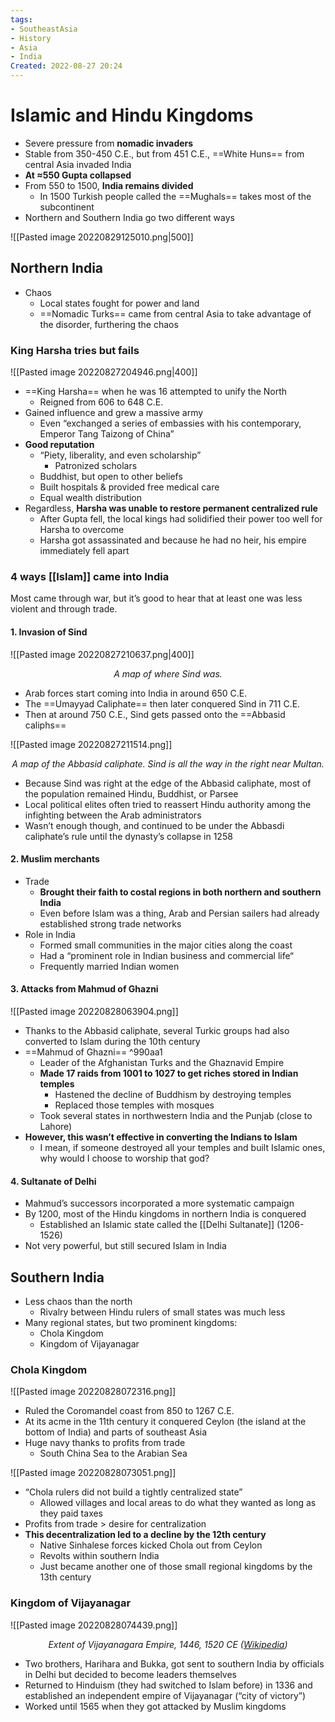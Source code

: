 ```yaml
---
tags:
- SoutheastAsia
- History
- Asia
- India
Created: 2022-08-27 20:24  
---
```

# Islamic and Hindu Kingdoms 
- Severe pressure from **nomadic invaders**
- Stable from 350-450 C.E., but from 451 C.E., ==White Huns== from central Asia invaded India 
- **At ≈550 Gupta collapsed**
- From 550 to 1500, **India remains divided**
	- In 1500 Turkish people called the ==Mughals== takes most of the subcontinent 
- Northern and Southern India go two different ways 

![[Pasted image 20220829125010.png|500]]

## Northern India 
- Chaos 
	- Local states fought for power and land
	- ==Nomadic Turks== came from central Asia to take advantage of the disorder, furthering the chaos 

### King Harsha tries but fails 
<span class='centerImg'> ![[Pasted image 20220827204946.png|400]] </span>

- ==King Harsha== when he was 16 attempted to unify the North 
	- Reigned from 606 to 648 C.E.
- Gained influence and grew a massive army 
	- Even “exchanged a series of embassies with his contemporary, Emperor Tang Taizong of China”
- **Good reputation** 
	- “Piety, liberality, and even scholarship”
		- Patronized scholars 
	- Buddhist, but open to other beliefs 
	- Built hospitals & provided free medical care 
	- Equal wealth distribution 
- Regardless, **Harsha was unable to restore permanent centralized rule**
	- After Gupta fell, the local kings had solidified their power too well for Harsha to overcome 
	- Harsha got assassinated and because he had no heir, his empire immediately fell apart 

### 4 ways [[Islam]] came into India 
Most came through war, but it’s good to hear that at least one was less violent and through trade. 

#### 1. Invasion of Sind 
<span class='centerImg'> ![[Pasted image 20220827210637.png|400]] </span>
<center> <i>A map of where Sind was.</i></center>

- Arab forces start coming into India in around 650 C.E.
- The ==Umayyad Caliphate== then later conquered Sind in 711 C.E. 
- Then at around 750 C.E., Sind gets passed onto the ==Abbasid caliphs== 

![[Pasted image 20220827211514.png]]
<center> <i>A map of the Abbasid caliphate. Sind is all the way in the right near Multan. </i></center>

- Because Sind was right at the edge of the Abbasid caliphate, most of the population remained Hindu, Buddhist, or Parsee 
- Local political elites often tried to reassert Hindu authority among the infighting between the Arab administrators 
- Wasn’t enough though, and continued to be under the Abbasdi caliphate’s rule until the dynasty’s collapse in 1258 

#### 2. Muslim merchants 
- Trade 
	- **Brought their faith to costal regions in both northern and southern India** 
	- Even before Islam was a thing, Arab and Persian sailers had already established strong trade networks 
- Role in India 
	- Formed small communities in the major cities along the coast 
	- Had a “prominent role in Indian business and commercial life“
	- Frequently married Indian women 

#### 3. Attacks from Mahmud of Ghazni 

![[Pasted image 20220828063904.png]]

- Thanks to the Abbasid caliphate, several Turkic groups had also converted to Islam during the 10th century 
- ==Mahmud of Ghazni==  ^990aa1
	- Leader of the Afghanistan Turks and the Ghaznavid Empire 
	- **Made 17 raids from 1001 to 1027 to get riches stored in Indian temples** 
		- Hastened the decline of Buddhism by destroying temples 
		- Replaced those temples with mosques 
	- Took several states in northwestern India and the Punjab (close to Lahore)
- **However, this wasn’t effective in converting the Indians to Islam** 
	- I mean, if someone destroyed all your temples and built Islamic ones, why would I choose to worship that god? 

#### 4. Sultanate of Delhi
- Mahmud’s successors incorporated a more systematic campaign 
- By 1200, most of the Hindu kingdoms in northern India is conquered
	- Established an Islamic state called the [[Delhi Sultanate]] (1206-1526) 
- Not very powerful, but still secured Islam in India 

## Southern India 
- Less chaos than the north 
	- Rivalry between Hindu rulers of small states was much less 
- Many regional states, but two prominent kingdoms: 
	- Chola Kingdom 
	- Kingdom of Vijayanagar 

### Chola Kingdom 
![[Pasted image 20220828072316.png]]

- Ruled the Coromandel coast from 850 to 1267 C.E.
- At its acme in the 11th century it conquered Ceylon (the island at the bottom of India) and parts of southeast Asia 
- Huge navy thanks to profits from trade 
	- South China Sea to the Arabian Sea 

![[Pasted image 20220828073051.png]]

- “Chola rulers did not build a tightly centralized state”
	- Allowed villages and local areas to do what they wanted as long as they paid taxes 
- Profits from trade > desire for centralization 
- **This decentralization led to a decline by the 12th century** 
	- Native Sinhalese forces kicked Chola out from Ceylon 
	- Revolts within southern India 
	- Just became another one of those small regional kingdoms by the 13th century 

### Kingdom of Vijayanagar  

<span class='centerImg'> ![[Pasted image 20220828074439.png]] </span>
<center> <i>Extent of Vijayanagara Empire, 1446, 1520 CE (<a href="https://en.wikipedia.org/wiki/Vijayanagara_Empire">Wikipedia</a>) </i></center>

- Two brothers, Harihara and Bukka, got sent to southern India by officials in Delhi but decided to become leaders themselves 
- Returned to Hinduism (they had switched to Islam before) in 1336 and established an independent empire of Vijayanagar (“city of victory”)
- Worked until 1565 when they got attacked by Muslim kingdoms 